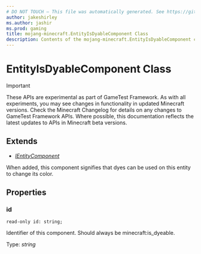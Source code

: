 ```yaml
---
# DO NOT TOUCH — This file was automatically generated. See https://github.com/Mojang/MinecraftScriptingApiDocsGenerator to modify descriptions, examples, etc.
author: jakeshirley
ms.author: jashir
ms.prod: gaming
title: mojang-minecraft.EntityIsDyableComponent Class
description: Contents of the mojang-minecraft.EntityIsDyableComponent class.
---
```

# EntityIsDyableComponent Class
>[!IMPORTANT]
>These APIs are experimental as part of GameTest Framework. As with all experiments, you may see changes in functionality in updated Minecraft versions. Check the Minecraft Changelog for details on any changes to GameTest Framework APIs. Where possible, this documentation reflects the latest updates to APIs in Minecraft beta versions.

## Extends
- [*IEntityComponent*](IEntityComponent.md)

When added, this component signifies that dyes can be used on this entity to change its color.

## Properties
### **id**
`read-only id: string;`

Identifier of this component. Should always be minecraft:is_dyeable.

Type: *string*


